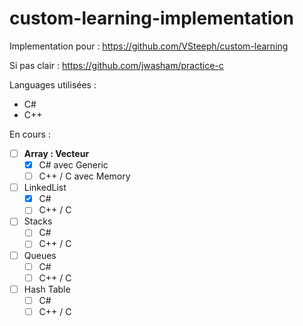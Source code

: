 # custom-learning-implementation

Implementation pour : https://github.com/VSteeph/custom-learning 

Si pas clair : https://github.com/jwasham/practice-c

Languages utilisées :
* C# 
* C++

En cours :
- [ ] **Array : Vecteur**
  - [X] C# avec Generic
  - [ ] C++ / C avec Memory
  
- [ ] LinkedList
  - [X] C# 
  - [ ] C++ / C
  
- [ ] Stacks
  - [ ] C# 
  - [ ] C++ / C
  
- [ ] Queues
  - [ ] C# 
  - [ ] C++ / C
  
- [ ] Hash Table
  - [ ] C# 
  - [ ] C++ / C

